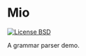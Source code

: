 # Mio

[![License BSD](https://img.shields.io/badge/license-BSD-green.svg?style=flat)](https://raw.githubusercontent.com/emptyland/mio/master/LICENSE)

A grammar parser demo.

